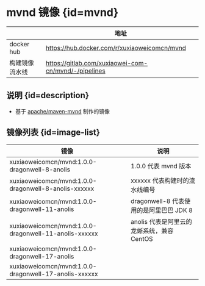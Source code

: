 # mvnd 镜像 {id=mvnd}

|            | 地址                                                   |
|------------|------------------------------------------------------|
| docker hub | https://hub.docker.com/r/xuxiaoweicomcn/mvnd         |
| 构建镜像流水线    | https://gitlab.com/xuxiaowei-com-cn/mvnd/-/pipelines |

## 说明 {id=description}

- 基于 [apache/maven-mvnd](https://github.com/apache/maven-mvnd/) 制作的镜像

## 镜像列表 {id=image-list}

| 镜像                                                    | 说明                            |
|-------------------------------------------------------|-------------------------------|
| xuxiaoweicomcn/mvnd:1.0.0-dragonwell-8-anolis         | 1.0.0 代表 mvnd 版本              |
| xuxiaoweicomcn/mvnd:1.0.0-dragonwell-8-anolis-xxxxxx  | xxxxxx 代表构建时的流水线编号            |
| xuxiaoweicomcn/mvnd:1.0.0-dragonwell-11-anolis        | dragonwell-8 代表使用的是阿里巴巴 JDK 8 |
| xuxiaoweicomcn/mvnd:1.0.0-dragonwell-11-anolis-xxxxxx | anolis 代表是阿里云的龙蜥系统，兼容 CentOS  |
| xuxiaoweicomcn/mvnd:1.0.0-dragonwell-17-anolis        |                               |
| xuxiaoweicomcn/mvnd:1.0.0-dragonwell-17-anolis-xxxxxx |                               |

<style>

._image_xuxiaoweicomcn_mvnd #mvnd + table tr th:nth-child(1), 
._image_xuxiaoweicomcn_mvnd #mvnd + table tr td:nth-child(1) {
    min-width: 115px;
}

._image_xuxiaoweicomcn_mvnd #mvnd + table tr th:nth-child(2), 
._image_xuxiaoweicomcn_mvnd #mvnd + table tr td:nth-child(2) {
    min-width: 405px;
}

._image_xuxiaoweicomcn_mvnd table tr th:nth-child(1), 
._image_xuxiaoweicomcn_mvnd table tr td:nth-child(1) {
    min-width: 405px;
}

._image_xuxiaoweicomcn_mvnd table tr th:nth-child(2), 
._image_xuxiaoweicomcn_mvnd table tr td:nth-child(2) {
    min-width: 315px;
}

</style>